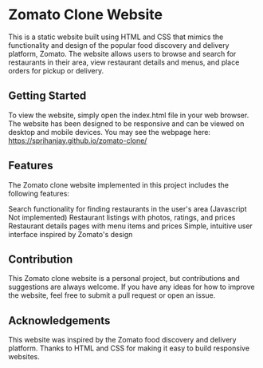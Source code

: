 # Zomato Clone Website
This is a static website built using HTML and CSS that mimics the functionality and design of the popular food discovery and delivery platform, Zomato. The website allows users to browse and search for restaurants in their area, view restaurant details and menus, and place orders for pickup or delivery.

## Getting Started
To view the website, simply open the index.html file in your web browser. The website has been designed to be responsive and can be viewed on desktop and mobile devices. You may see the webpage here: https://sprihanjay.github.io/zomato-clone/

## Features
The Zomato clone website implemented in this project includes the following features:

Search functionality for finding restaurants in the user's area (Javascript Not implemented)
Restaurant listings with photos, ratings, and prices
Restaurant details pages with menu items and prices
Simple, intuitive user interface inspired by Zomato's design

## Contribution
This Zomato clone website is a personal project, but contributions and suggestions are always welcome. If you have any ideas for how to improve the website, feel free to submit a pull request or open an issue.

## Acknowledgements
This website was inspired by the Zomato food discovery and delivery platform. Thanks to HTML and CSS for making it easy to build responsive websites.
